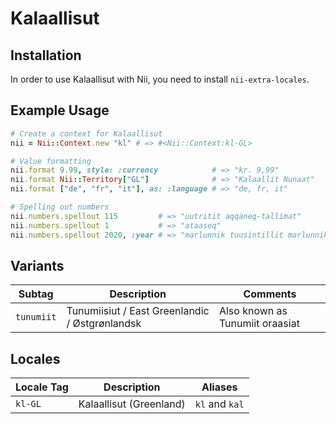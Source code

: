 <!-- This file has been generated. Source: languages/_template.md.erb -->

# Kalaallisut

## Installation

In order to use Kalaallisut with Nii, you need to install `nii-extra-locales`.

## Example Usage

``` ruby
# Create a context for Kalaallisut
nii = Nii::Context.new "kl" # => #<Nii::Context:kl-GL>

# Value formatting
nii.format 9.99, style: :currency            # => "kr. 9,99"
nii.format Nii::Territory["GL"]              # => "Kalaallit Nunaat"
nii.format ["de", "fr", "it"], as: :language # => "de, fr, it"

# Spelling out numbers
nii.numbers.spellout 115         # => "uutritit aqqaneq-tallimat"
nii.numbers.spellout 1           # => "ataaseq"
nii.numbers.spellout 2020, :year # => "marlunnik tuusintillit marlunnik qulillit"
```

## Variants

<table>
  <thead>
    <tr>
      <th>Subtag</th>
      <th>Description</th>
      <th>Comments</th>
    </tr>
  </thead>
  <tbody>
    <tr>
      <td><code>tunumiit</code></td>
      <td>Tunumiisiut / East Greenlandic / Østgrønlandsk</td>
      <td>Also known as Tunumiit oraasiat</td>
    </tr>
  </tbody>
</table>

## Locales

<table>
  <thead>
    <tr>
      <th>Locale Tag</th>
      <th>Description</th>
      <th>Aliases</th>
    </tr>
  </thead>
  <tbody>
    <tr>
      <td><code>kl-GL</code></td>
      <td>Kalaallisut (Greenland)</td>
      <td><code>kl</code> and <code>kal</code></td>
    </tr>
  </tbody>
</table>

